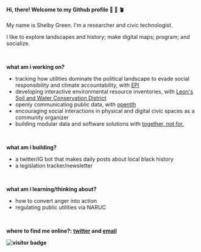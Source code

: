 
#### Hi, there! Welcome to my Github profile 🚎 🌸 🪴

My name is Shelby Green. I'm a researcher and civic technologist. 

I like to explore landscapes and history; make digital maps; program; and socialize. 

<br>

<b>what am i working on?</b>
<br>
- tracking how utilities dominate the political landscape to evade social responsibility and climate accountability, with [EPI](https://energyandpolicy.org/)
- developing interactive environmental resource inventories, with [Leon's Soil and Water Conservation District](https://twitter.com/leon_swcd)
- openly communicating public data, with [opentlh](https://twitter.com/opentlh)
- encouraging social interactions in physical and digital civic spaces as a community organizer
- building modular data and software solutions with [together, not for.](https://togethernotfor.com/)

<br>

<b>what am i building?</b>
- a twitter/IG bot that makes daily posts about local black history
- a legislation tracker/newsletter 

<br>

<b>what am i learning/thinking about?</b>
- how to convert anger into action
- regulating public utilities via NARUC

<br>

<b>where to find me online?: [twitter](https://twitter.com/shelbyjgreen) and [email](mailto:shelby@togethernotfor.com)
<br>

 <img src="https://visitor-badge.laobi.icu/badge?page_id=shelbygreen" alt="visitor badge"/>
  
<!--
Special thanks for https://github.com/TheNextCEO. I got a lot of inspiration from his profile
-->

